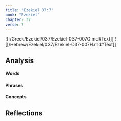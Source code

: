 ```yaml
---
title: "Ezekiel 37:7"
book: "Ezekiel"
chapter: 37
verse: 7
---
```

![[/Greek/Ezekiel/037/Ezekiel-037-007G.md#Text]]
![[/Hebrew/Ezekiel/037/Ezekiel-037-007H.md#Text]]

## Analysis

#### Words

#### Phrases

#### Concepts

## Reflections
